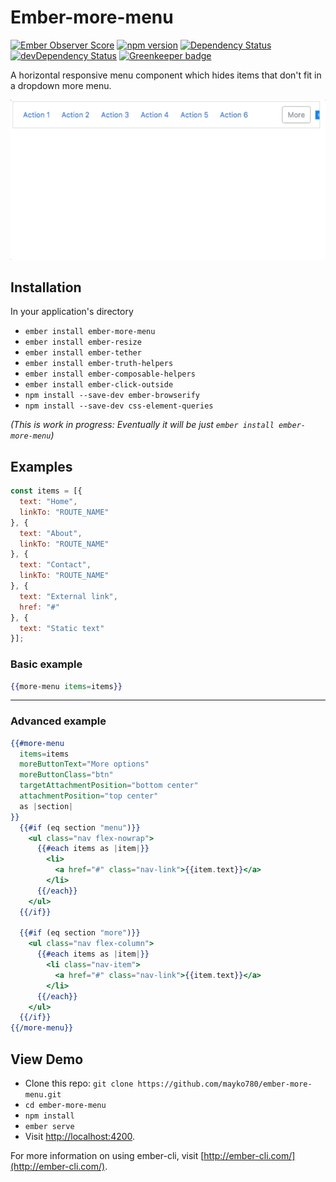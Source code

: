 # Ember-more-menu
<!-- [![Build Status](https://travis-ci.org/mayko780/ember-more-menu.svg?branch=master)](https://travis-ci.org/mayko780/ember-more-menu) -->
<!-- [![npm Version][npm-badge]][npm]
[![Build Status][travis-badge]][travis] -->

[![Ember Observer Score](http://emberobserver.com/badges/ember-more-menu.svg)](http://emberobserver.com/addons/ember-more-menu)
[![npm version](https://badge.fury.io/js/ember-more-menu.svg)](https://badge.fury.io/js/ember-more-menu)
[![Dependency Status](https://david-dm.org/mayko780/ember-more-menu.svg)](https://david-dm.org/mayko780/ember-more-menu)
[![devDependency Status](https://david-dm.org/mayko780/ember-more-menu/dev-status.svg)](https://david-dm.org/mayko780/ember-more-menu#info=devDependencies)
[![Greenkeeper badge](https://badges.greenkeeper.io/mayko780/ember-more-menu.svg)](https://greenkeeper.io/)
<!-- [![Greenkeeper badge](https://badges.greenkeeper.io/mayko780/ember-more-menu.svg)](https://greenkeeper.io/) -->


A horizontal responsive menu component which hides items that don't fit in a dropdown more menu.

![ember-more-menu in action](https://raw.githubusercontent.com/mayko780/ember-more-menu/master/ember-more-menu-demo.gif)

## Installation

In your application's directory

* `ember install ember-more-menu`
* `ember install ember-resize`
* `ember install ember-tether`
* `ember install ember-truth-helpers`
* `ember install ember-composable-helpers`
* `ember install ember-click-outside`
* `npm install --save-dev ember-browserify`
* `npm install --save-dev css-element-queries`

*(This is work in progress: Eventually it will be just `ember install ember-more-menu`)*
## Examples

```javascript
const items = [{
  text: "Home",
  linkTo: "ROUTE_NAME"
}, {
  text: "About",
  linkTo: "ROUTE_NAME"
}, {
  text: "Contact",
  linkTo: "ROUTE_NAME"
}, {
  text: "External link",
  href: "#"
}, {
  text: "Static text"
}];
```

### Basic example

```hbs
{{more-menu items=items}}
```

---

### Advanced example

```hbs
{{#more-menu
  items=items
  moreButtonText="More options"
  moreButtonClass="btn"
  targetAttachmentPosition="bottom center"
  attachmentPosition="top center"
  as |section|
}}
  {{#if (eq section "menu")}}
    <ul class="nav flex-nowrap">
      {{#each items as |item|}}
        <li>
          <a href="#" class="nav-link">{{item.text}}</a>
        </li>
      {{/each}}
    </ul>
  {{/if}}

  {{#if (eq section "more")}}
    <ul class="nav flex-column">
      {{#each items as |item|}}
        <li class="nav-item">
          <a href="#" class="nav-link">{{item.text}}</a>
        </li>
      {{/each}}
    </ul>
  {{/if}}
{{/more-menu}}
```

## View Demo

* Clone this repo: `git clone https://github.com/mayko780/ember-more-menu.git`
* `cd ember-more-menu`
* `npm install`
* `ember serve`
* Visit [http://localhost:4200](http://localhost:4200).

For more information on using ember-cli, visit [http://ember-cli.com/](http://ember-cli.com/).
